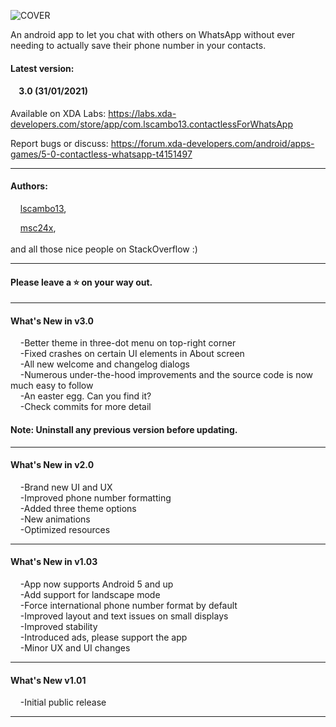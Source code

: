 ![COVER](https://github.com/lscambo13/ContactlessForWhatsApp/raw/master/screenshots/banner-xda.png)


An android app to let you chat with others on WhatsApp without ever needing to actually save their phone number in your contacts.

#### Latest version:<br>

#### &nbsp;&nbsp;&nbsp;&nbsp;3.0 (31/01/2021)

Available on XDA Labs:
https://labs.xda-developers.com/store/app/com.lscambo13.contactlessForWhatsApp

Report bugs or discuss:
https://forum.xda-developers.com/android/apps-games/5-0-contactless-whatsapp-t4151497


---------------------------------------------------------------

#### Authors:<br>

&nbsp;&nbsp;&nbsp;&nbsp;[lscambo13](https://github.com/lscambo13),<br>

&nbsp;&nbsp;&nbsp;&nbsp;[msc24x](https://github.com/msc24x),<br>  
and all those nice people on StackOverflow :)

---------------------------------------------------------------

#### Please leave a ⭐ on your way out. ##

---------------------------------------------------------------

#### What's New in v3.0<br>

&nbsp;&nbsp;&nbsp;&nbsp;-Better theme in three-dot menu on top-right corner<br>
&nbsp;&nbsp;&nbsp;&nbsp;-Fixed crashes on certain UI elements in About screen<br>
&nbsp;&nbsp;&nbsp;&nbsp;-All new welcome and changelog dialogs<br>
&nbsp;&nbsp;&nbsp;&nbsp;-Numerous under-the-hood improvements and the source code is now much easy to follow<br>
&nbsp;&nbsp;&nbsp;&nbsp;-An easter egg. Can you find it?<br>
&nbsp;&nbsp;&nbsp;&nbsp;-Check commits for more detail<br>

#### Note: Uninstall any previous version before updating.

---------------------------------------------------------------

#### What's New in v2.0<br>

&nbsp;&nbsp;&nbsp;&nbsp;-Brand new UI and UX<br>
&nbsp;&nbsp;&nbsp;&nbsp;-Improved phone number formatting<br>
&nbsp;&nbsp;&nbsp;&nbsp;-Added three theme options<br>
&nbsp;&nbsp;&nbsp;&nbsp;-New animations<br>
&nbsp;&nbsp;&nbsp;&nbsp;-Optimized resources<br>

---------------------------------------------------------------

#### What's New in v1.03<br>

&nbsp;&nbsp;&nbsp;&nbsp;-App now supports Android 5 and up<br>
&nbsp;&nbsp;&nbsp;&nbsp;-Add support for landscape mode<br>
&nbsp;&nbsp;&nbsp;&nbsp;-Force international phone number format by default<br>
&nbsp;&nbsp;&nbsp;&nbsp;-Improved layout and text issues on small displays<br>
&nbsp;&nbsp;&nbsp;&nbsp;-Improved stability<br>
&nbsp;&nbsp;&nbsp;&nbsp;-Introduced ads, please support the app<br>
&nbsp;&nbsp;&nbsp;&nbsp;-Minor UX and UI changes<br>

---------------------------------------------------------------

#### What's New v1.01<br>

&nbsp;&nbsp;&nbsp;&nbsp;-Initial public release

---------------------------------------------------------------

